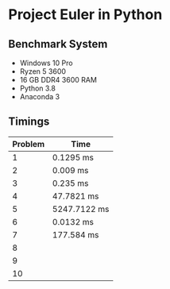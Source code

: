 # Project Euler in Python

## Benchmark System
- Windows 10 Pro
- Ryzen 5 3600
- 16 GB DDR4 3600 RAM
- Python 3.8
- Anaconda 3

## Timings
Problem | Time
--- | ---
1 | 0.1295 ms
2 | 0.009 ms
3 | 0.235 ms
4 | 47.7821 ms
5 | 5247.7122 ms
6 | 0.0132 ms
7 | 177.584 ms
8 |
9 |
10 |
  
